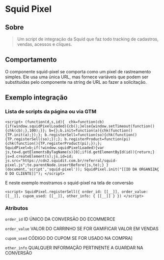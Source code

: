 # Squid Pixel

## Sobre

> Um script de integração da Squid que faz todo tracking de cadastros, vendas, acessos e cliques.

## Comportamento

O componente squid-pixel se comporta como um pixel de rastreamento simples. Ele usa uma única URL, mas fornece variáveis que podem ser substituídas pelo componente na string de URL ao fazer a solicitação.

## Exemplo integração

### Lista de scripts da página ou via GTM

`<script>
(function(d,s,id){  chk=function(cb){if(window.squidPixelLoaded){cb();}else{window.setTimeout(function(){chk(cb);},100);}};
  b={};b.init=function(a){chk(function(){TP.init(a);});};
  b.registerSell=function(so){chk(function(){TP.registerSell(so);});};
  b.registerProduct=function(pi){chk(function(){TP.registerProduct(pi);});};
  SquidPixel=b;if(!window.squidPixelLoaded){var js,te=d.getElementsByTagName(s)[0];if(d.getElementById(id)){return;}
  js=d.createElement(s);js.id=id;
  js.src="https://cdn2.squidit.com.br/referral/squid-pixel.js";te.parentNode.insertBefore(js,te);}
  }(document,'script','squid-pixel'));
  SquidPixel.init("[[ID DA ORGANIZAÇ O DO CLIENTE]]");
</script>`

E neste exemplo mostramos o squid-pixel na tela de conversão 

`<script>
  SquidPixel.registerSell({
    order_id: [[__]],
    order_value: [[__]],
    cupom_used: [[__]],
    other_info: {
      [[__]]
    }
  })
</script>`

### Atributos

`order_id` ID ÚNICO  DA CONVERSÃO DO ECOMMERCE

`order_value` VALOR DO CARRINHO SE FOR GAMIFICAR VALOR EM VENDAS

`cupom_used` CÓDIGO DO CUPOM SE FOR USADO NA COMPRA]

`other_info` QUALQUER INFORMAÇÃO PERTINENTE A GUARDAR NA CONVERSÃO
